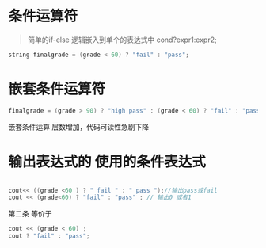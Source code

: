 # 条件运算符
> 简单的if-else 逻辑嵌入到单个的表达式中
> cond?expr1:expr2;

```cpp
string finalgrade = (grade < 60) ? "fail" : "pass";

```

# 嵌套条件运算符

```cpp
finalgrade = (grade > 90) ? "high pass" : (grade < 60) ? "fail" : "pass";
```

嵌套条件运算 层数增加，代码可读性急剧下降


# 输出表达式的 使用的条件表达式

```cpp

cout<< ((grade <60 ) ? " fail " : " pass ");//输出pass或fail
cout << (grade<60) ? "fail" : "pass" ; // 输出0 或者1
```

第二条 等价于
```cpp
cout << (grade < 60) ;
cout ? "fail" : "pass";
```
